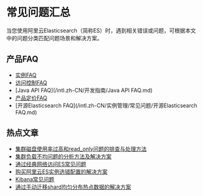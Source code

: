 # 常见问题汇总

当您使用阿里云Elasticsearch（简称ES）时，遇到相关错误或问题，可根据本文中的问题分类匹配问题场景和解决方案。

## 产品FAQ

-   [实例FAQ](/intl.zh-CN/实例管理/常见问题/实例FAQ.md)
-   [访问控制FAQ](/intl.zh-CN/访问控制/访问控制FAQ.md)
-   [Java API FAQ](/intl.zh-CN/开发指南/Java API FAQ.md)
-   [产品定价FAQ](/intl.zh-CN/产品定价/产品定价FAQ.md)
-   [开源Elasticsearch FAQ](/intl.zh-CN/实例管理/常见问题/开源Elasticsearch FAQ.md)

## 热点文章

-   [集群磁盘使用率过高和read\_only问题的排查与处理方法]()
-   [集群负载不均问题的分析方法及解决方案]()
-   [通过经典网络访问ES常见问题](/intl.zh-CN/实例管理/常见问题/通过经典网络访问ES常见问题.md)
-   [购买阿里云ES实例选错配置的解决方案](/intl.zh-CN/实例管理/常见问题/购买阿里云ES实例选错配置的解决方案.md)
-   [Kibana常见问题](/intl.zh-CN/实例管理/常见问题/Kibana常见问题.md)
-   [通过手动迁移shard均匀分布热点数据的解决方案]()


